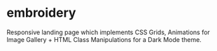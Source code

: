 # embroidery
Responsive landing page which implements CSS Grids, Animations for Image Gallery + HTML Class Manipulations for a Dark Mode theme. 
